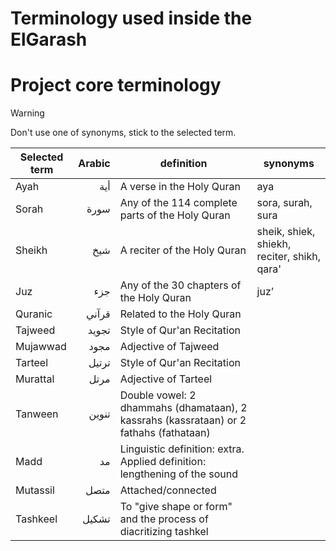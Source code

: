 # Terminology used inside the ElGarash

# Project core terminology


> [!WARNING]  
> Don't use one of synonyms, stick to the selected term.

|Selected term | Arabic |definition                                        |synonyms|
|-------------|--------:|-------------------------------------------------|-----------------|
|Ayah         | أية     |  A verse in the Holy Quran                       |aya  |
|Sorah        | سورة   |  Any of the 114 complete parts of the Holy Quran | sora, surah, sura|
|Sheikh       | شيخ    | A reciter of the Holy Quran                      | sheik, shiek, shiekh, reciter, shikh, qara'|
|Juz          | جزء    | Any of the 30 chapters of the Holy Quran         | juz’|
|Quranic      | قرآني   | Related to the Holy Quran                        | |
|Tajweed      | تجويد   | Style of Qur'an Recitation                       | |
|Mujawwad     | مجود   | Adjective of Tajweed                             | |
|Tarteel      | ترتيل   | Style of Qur'an Recitation                       | |
|Murattal     | مرتل   | Adjective of Tarteel                             | |
|Tanween      | تنوين   | Double vowel: 2 dhammahs (dhamataan), 2 kassrahs (kassrataan) or 2 fathahs (fathataan) | |
|Madd         | مد     | Linguistic definition: extra. Applied definition: lengthening of the sound | |
|Mutassil     | متصل   | Attached/connected | |
|Tashkeel     | تشكيل  | To "give shape or form" and the process of diacritizing tashkel| |
